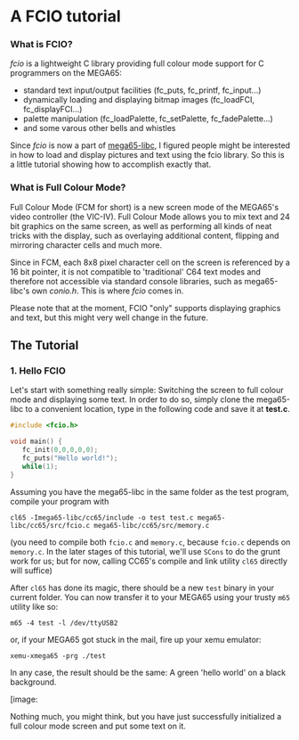# A FCIO tutorial


### What is FCIO?

*fcio* is a lightweight C library providing full colour mode support for C programmers on the MEGA65:

- standard text input/output facilities (fc_puts, fc_printf, fc_input...)
- dynamically loading and displaying bitmap images (fc_loadFCI, fc_displayFCI...)
- palette manipulation (fc_loadPalette, fc_setPalette, fc_fadePalette...)
- and some varous other bells and whistles

Since *fcio* is now a part of [mega65-libc](https://github.com/MEGA65/mega65-libc), I figured people might be interested in how to load and display pictures and text using the fcio library. So this is a little tutorial showing how to accomplish exactly that.

### What is Full Colour Mode?

Full Colour Mode (FCM for short) is a new screen mode of the MEGA65's video controller (the VIC-IV). Full Colour Mode allows you to  mix text and 24 bit graphics on the same screen, as well as performing all kinds of neat tricks with the display, such as overlaying additional content, flipping and mirroring character cells and much more.

Since in FCM, each 8x8 pixel character cell on the screen is referenced by a 16 bit pointer, it is not compatible to 'traditional' C64 text modes and therefore not accessible via standard console libraries, such as mega65-libc's own *conio.h*. This is where *fcio* comes in.

Please note that at the moment, FCIO "only" supports displaying graphics and text, but this might very well change in the future.

## The Tutorial

### 1. Hello FCIO

Let's start with something really simple: Switching the screen to full colour mode and displaying some text. In order to do so, simply clone the mega65-libc to a convenient location, type in the following code and save it at **test.c**.

```c
#include <fcio.h>

void main() {
   fc_init(0,0,0,0,0);
   fc_puts("Hello world!");
   while(1);
}
```

Assuming you have the mega65-libc in the same folder as the test program, compile your program with

```
cl65 -Imega65-libc/cc65/include -o test test.c mega65-libc/cc65/src/fcio.c mega65-libc/cc65/src/memory.c
```

(you need to compile both `fcio.c` and `memory.c`, because `fcio.c` depends on `memory.c`. In the later stages of this tutorial, we'll use `SCons` to do the grunt work for us; but for now, calling CC65's compile and link utility `cl65` directly will suffice)

After `cl65` has done its magic, there should be a new `test` binary in your current folder. You can now transfer it to your MEGA65 using your trusty `m65` utility like so:

```
m65 -4 test -l /dev/ttyUSB2
```

or, if your MEGA65 got stuck in the mail, fire up your xemu emulator:

```
xemu-xmega65 -prg ./test
```

In any case, the result should be the same: A green 'hello world' on a black background.

[image:

Nothing much, you might think, but you have just successfully initialized a full colour mode screen and put some text on it. 
